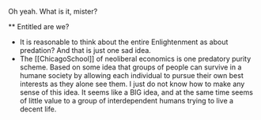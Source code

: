 Oh yeah.
What is it, mister?

** Entitled are we?
- It is reasonable to think about the entire Enlightenment as about predation? And that is just one sad idea.
- The [[ChicagoSchool]] of neoliberal economics is one predatory purity scheme. Based on some idea that groups of people can survive in a humane society by allowing each individual to pursue their own best interests as they alone see them. I just do not know how to make any sense of this idea. It seems like a BIG idea, and at the same time seems of little value to a group of interdependent humans trying to live a decent life.
